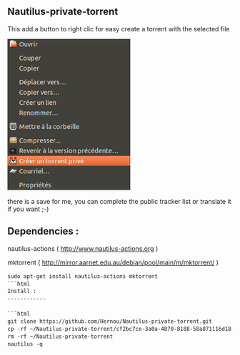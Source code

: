 Nautilus-private-torrent
---------
This add a button to right clic for easy create a torrent with the selected file

![](https://raw.githubusercontent.com/Hernou/Nautilus-private-torrent/master/Capture%20du%202014-07-16%2014:07:25.png)

there is a save for me, you can complete the public tracker list or translate it if you want ;-)

Dependencies :
------------
nautilus-actions ( http://www.nautilus-actions.org )

mktorrent ( http://mirror.aarnet.edu.au/debian/pool/main/m/mktorrent/ )
```html
sudo apt-get install nautilus-actions mktorrent
```html
Install :
------------

```html
git clone https://github.com/Hernou/Nautilus-private-torrent.git
cp -rf ~/Nautilus-private-torrent/cf2bc7ce-3a0a-4870-8188-58a871116d18.desktop ~/.local/share/file-manager/actions/cf2bc7ce-3a0a-4870-8188-58a871116d18.desktop
rm -rf ~/Nautilus-private-torrent
nautilus -q

```
